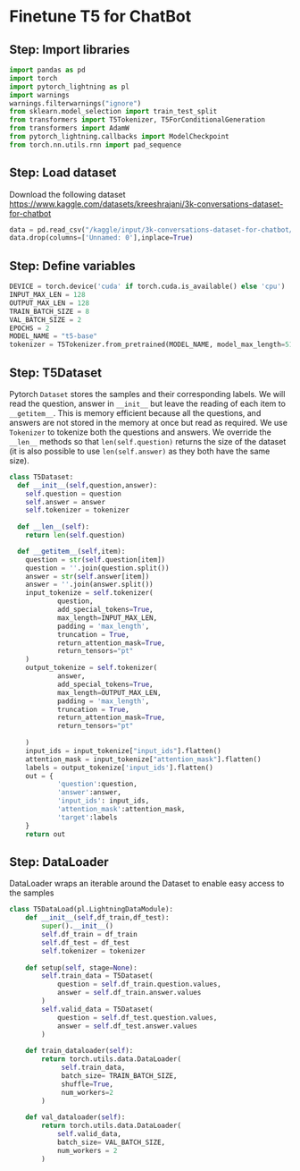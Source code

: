 # Finetune T5 for ChatBot

## Step: Import libraries
```python
import pandas as pd
import torch
import pytorch_lightning as pl
import warnings
warnings.filterwarnings("ignore")
from sklearn.model_selection import train_test_split
from transformers import T5Tokenizer, T5ForConditionalGeneration  
from transformers import AdamW
from pytorch_lightning.callbacks import ModelCheckpoint
from torch.nn.utils.rnn import pad_sequence
```

## Step: Load dataset
Download the following dataset https://www.kaggle.com/datasets/kreeshrajani/3k-conversations-dataset-for-chatbot

```python
data = pd.read_csv("/kaggle/input/3k-conversations-dataset-for-chatbot/Conversation.csv")
data.drop(columns=['Unnamed: 0'],inplace=True)
```

## Step: Define variables
```python
DEVICE = torch.device('cuda' if torch.cuda.is_available() else 'cpu')
INPUT_MAX_LEN = 128 
OUTPUT_MAX_LEN = 128 
TRAIN_BATCH_SIZE = 8 
VAL_BATCH_SIZE = 2
EPOCHS = 2
MODEL_NAME = "t5-base"
tokenizer = T5Tokenizer.from_pretrained(MODEL_NAME, model_max_length=512)
```

## Step: T5Dataset

Pytorch `Dataset` stores the samples and their corresponding labels. We will read the question, answer in `__init__` but leave the reading of each item to `__getitem__`. This is memory efficient because all the questions, and answers are not stored in the memory at once but read as required. We use `Tokenizer` to tokenize both the questions and answers. We override the `__len__` methods  so that `len(self.question)` returns the size of the dataset (it is also possible to use `len(self.answer)` as they both have the same size).

```python
class T5Dataset:
  def __init__(self,question,answer):   
    self.question = question
    self.answer = answer
    self.tokenizer = tokenizer
  
  def __len__(self):
    return len(self.question)

  def __getitem__(self,item):
    question = str(self.question[item])
    question = ''.join(question.split())
    answer = str(self.answer[item])
    answer = ''.join(answer.split())
    input_tokenize = self.tokenizer(      
            question,
            add_special_tokens=True,
            max_length=INPUT_MAX_LEN,
            padding = 'max_length',
            truncation = True,
            return_attention_mask=True,
            return_tensors="pt"
    )
    output_tokenize = self.tokenizer(
            answer,
            add_special_tokens=True,
            max_length=OUTPUT_MAX_LEN,
            padding = 'max_length',
            truncation = True,
            return_attention_mask=True,
            return_tensors="pt"
            
    )
    input_ids = input_tokenize["input_ids"].flatten()
    attention_mask = input_tokenize["attention_mask"].flatten()
    labels = output_tokenize['input_ids'].flatten()
    out = {
            'question':question,      
            'answer':answer,
            'input_ids': input_ids,
            'attention_mask':attention_mask,
            'target':labels
    } 
    return out    
```

## Step: DataLoader

DataLoader wraps an iterable around the Dataset to enable easy access to the samples

```python
class T5DataLoad(pl.LightningDataModule):
    def __init__(self,df_train,df_test):
        super().__init__()
        self.df_train = df_train
        self.df_test = df_test
        self.tokenizer = tokenizer
    
    def setup(self, stage=None):
        self.train_data = T5Dataset(
            question = self.df_train.question.values,
            answer = self.df_train.answer.values
        )
        self.valid_data = T5Dataset(
            question = self.df_test.question.values,
            answer = self.df_test.answer.values
        )
        
    def train_dataloader(self):
        return torch.utils.data.DataLoader(
             self.train_data,
             batch_size= TRAIN_BATCH_SIZE,
             shuffle=True, 
             num_workers=2
        )
    
    def val_dataloader(self):
        return torch.utils.data.DataLoader(
            self.valid_data,
            batch_size= VAL_BATCH_SIZE,
            num_workers = 2
        )
```
